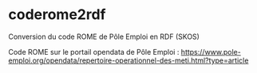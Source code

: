 # coderome2rdf
Conversion du code ROME de Pôle Emploi en RDF (SKOS)

Code ROME sur le portail opendata de Pôle Emploi : https://www.pole-emploi.org/opendata/repertoire-operationnel-des-meti.html?type=article
